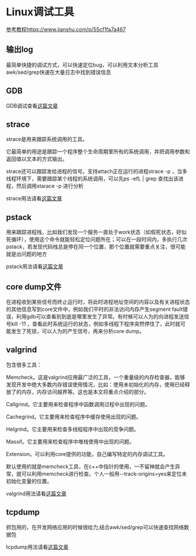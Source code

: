 # Linux调试工具

[参考教程](https://blog.csdn.net/paladinzh/article/details/91354900)https://www.jianshu.com/p/55cf1fa7a467

## 输出log

最简单快捷的调试方式，可以快速定位bug，可以利用文本分析工具awk/sed/grep快速在大量日志中找到错误信息

## GDB

GDB调试查看[这篇文章](command/gdb.md)

## strace

strace是用来跟踪系统调用的工具。

它最简单的用途是跟踪一个程序整个生命周期里所有的系统调用，并把调用参数和返回值以文本的方式输出。

strace还可以跟踪发给进程的信号。支持attach正在运行的进程strace -p <pid>，当多线程环境下，需要跟踪某个线程的系统调用，可以先ps -efL | grep <process name>查找出该进程，然后调用starace -p <pid>进行分析

strace用法请看[这篇文章](command/strace.md)

## pstack
用来跟踪进程栈，比如我们发现一个服务一直处于work状态（如假死状态，好似死循环），使用这个命令就能轻松定位问题所在；可以在一段时间内，多执行几次pstack，若发现代码栈总是停在同一个位置，那个位置就需要重点关注，很可能就是出问题的地方

pstack用法请看[这篇文章](command/pstack.md)

## core dump文件
在进程收到某些信号而终止运行时，将此时进程地址空间的内容以及有关进程状态的其他信息写到core文件中，例如我们平时的非法访问内存产生segment fault错误，利用gdb可以查看到到底是哪里发生了异常。有时候可以人为的向进程发送信号kill -11 <pid>，查看此时系统运行的状态，例如多线程下程序突然停住了，此时就可能发生了死锁，可以人为的产生信号，再来分析core dump。

## valgrind
包含很多工具：

Memcheck。这是valgrind应用最广泛的工具，一个重量级的内存检查器，能够发现开发中绝大多数内存错误使用情况，比如：使用未初始化的内存，使用已经释放了的内存，内存访问越界等。这也是本文将重点介绍的部分。

Callgrind。它主要用来检查程序中函数调用过程中出现的问题。

Cachegrind。它主要用来检查程序中缓存使用出现的问题。

Helgrind。它主要用来检查多线程程序中出现的竞争问题。

Massif。它主要用来检查程序中堆栈使用中出现的问题。

Extension。可以利用core提供的功能，自己编写特定的内存调试工具。

默认使用的就是memcheck工具，在c++中指针的使用，一不留神就会产生异常，就可以利用memcheck进行检查。个人一般用--track-origins=yes来定位未初始化变量的位置。

valgrind用法请看[这篇文章](command/valgrind.md)

## tcpdump

抓包用的，在开发网络应用的时候很给力,结合awk/sed/grep可以快速查找网络数据包

tcpdump用法请看[这篇文章](command/tcpdump.md)
